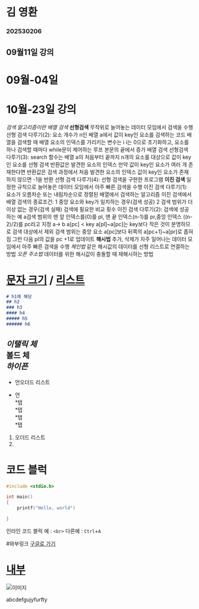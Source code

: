 # 김 영환
### 202530206

## 09월11일 강의

# 09월-04일


# 10월-23일 강의
*검색 알고리즘이란*
*배열 검색*
**선형검색**
무작위로 늘어놓는 데이터 모임에서 검색을 수행
  선형 검색 다루기(2): 요소 개수가 n인 배열 a에서 값이 key인 요소를 검색하는 코드
   배열을 검색할 때 배열 요소의 인덱스를 가리키는 변수는 i
   i는 0으로 초기화하고, 요소를 하나 검색할 때마다 while문이 제어하는 루프 본문의 끝에서 증가
   배열 검색
  선형검색 다루기(3): search 함수는 배열 a의 처음부터 끝까지 n개의 요소를 대상으로 값이 key인 요소를 선형 검색
   반환값은 발견한 요소의 인덱스
   만약 값이 key인 요소가 여러 개 존재한다면 반환값은 검색 과정에서 처음 발견한 요소의 인덱스
   값이 key인 요소가 존재하지 않으면 -1을 반환
  선형 검색 다루기(4): 선형 검색을 구현한 프로그램
**이진 검색**
일정한 규칙으로 늘어놓은 데이터 모임에서 아주 빠른 검색을 수행
  이진 검색 다루기(1): 요소가 오름차순 또는 내림차순으로 정렬된 배열에서 검색하는 알고리즘
   이진 검색에서 배열 검색의 종료조건: 
    1 중앙 요소와 key가 일치하는 경우(검색 성공)
    2 검색 범위가 더 이상 없는 경우(검색 실패)
   검색에 필요한 비교 횟수
  이진 검색 다루기(2): 검색에 성공하는 예 a검색 범위의 맨 앞 인덱스를(0)를 pl, 맨 끝 인덱스(n-1)를 pr,중앙 인덱스 ((n-2)/2)를 pc라고 지정
   a-> b a[pc] < key
    a[pl]~a[pc]는 key보다 작은 것이 분명하므로 검색 대상에서 제외
    검색 범위는 중앙 요소 a[pc]보다 뒤쪽의 a[pc+1]~a[pr]로 좁혀짐
    그런 다음 pl의 값을 pc +1로 업데이트
**해시법**
추가, 삭제가 자주 일어나는 데이터 모임에서 아주 빠른 검색을 수행
    *체인법* 같은 해시값의 데이터를 선형 리스트로 연결하는 방법
    *오픈 주소법* 데이터를 위한 해시값이 충돌할 때 재해시하는 방법

# [문자 크기](#h1에-해당) / [리스트](#리스트)

```md
# h1에 해당
## h2
### h3
#### h4
##### h5
###### h6
```


*이탤릭 체*  
**볼드 체**  
***하이픈***  
---
* 언오더드 리스트
- 언  
    *탭  
    *탭  
        *탭  
        *탭

1. 오더드 리스트
2.

# 코드 블럭

```c
#include <stdio.h>

int main()
{
    printf("Hello, world")

}
```
인라인 코드 블럭 예 : `<br>` 다른예 : `Ctrl`+`A`

#와부링크
[구글로 가기](https://google.com "구글 링크")
# [내부](#)

![이미지](/1.jpg "이미지 삽입")






abcdefgujyfurfty
